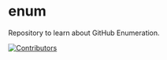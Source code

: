 # enum
Repository to learn about GitHub Enumeration.





























































































































































































































































































[![Contributors](https://img.shields.io/badge/Contributors-3-brightgreen)](https://github.com/EurydiceCorp/enum/graphs/contributors)
